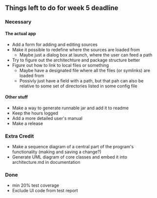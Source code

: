 ## Things left to do for week 5 deadline

### Necessary

#### The actual app
* Add a form for adding and editing sources
* Make it possible to redefine where the sources are loaded from
	* Maybe just a dialog box at launch, where the user can feed a path 
* Try to figure out the architechture and package structure better
* Figure out how to link to local files or something
	* Maybe have a designated file where all the files (or symlinks) are loaded from
	* Possivly just have a field with a path, but that pah can also be relative to some set of directories listed in some config file

#### Other stuff
* Make a way to generate runnable jar and add it to readme
* Keep the hours logged
* Add a more detailed user's manual
* Make a release


### Extra Credit
* Make a sequence diagram of a central part of the program's functionality (making and saving a change?)
* Generate UML diagram of core classes and embed it into architecture.md in documentation

### Done
* min 20% test coverage
* Exclude UI code from test report